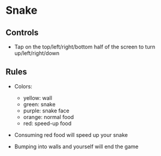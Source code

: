 # Snake

## Controls
- Tap on the top/left/right/bottom half of the screen to turn up/left/right/down

## Rules
- Colors:
    - yellow: wall
    - green: snake
    - purple: snake face
    - orange: normal food
    - red: speed-up food

- Consuming red food will speed up your snake
- Bumping into walls and yourself will end the game
